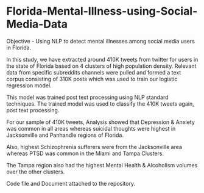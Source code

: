 # Florida-Mental-Illness-using-Social-Media-Data
Objective - Using NLP to detect mental illnesses among social media users in Florida.

In this study, we have extracted around 410K tweets from twitter for users in the state of Florida based on 4 clusters of high population density. Relevant data from specific subreddits channels were pulled and formed a text corpus consisting of 310K posts which was used to train our logistic regression model.

This model was trained post text processing using NLP standard techniques. The trained model was used to classify the 410K tweets again, post text processing.

For our sample of 410K tweets, Analysis showed that Depression & Anxiety was common in all areas whereas suicidal thoughts were highest in Jacksonville and Panhandle regions of Florida.

Also, highest Schizophrenia sufferers were from the Jacksonville area whereas PTSD was common in the Miami and Tampa Clusters.

The Tampa region also had the highest Mental Health & Alcoholism volumes over the other clusters.

Code file and Document attached to the repository.

